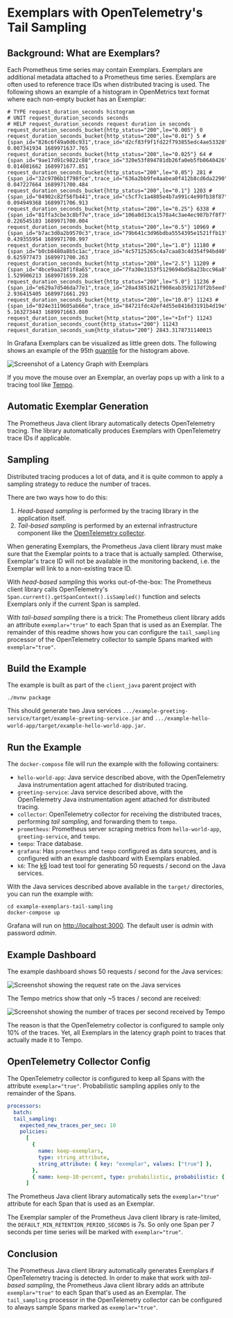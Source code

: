 # Exemplars with OpenTelemetry's Tail Sampling

## Background: What are Exemplars?

Each Prometheus time series may contain Exemplars. Exemplars are additional metadata attached to a
Prometheus time
series.
Exemplars are often used to reference trace IDs when distributed tracing is used.
The following shows an example of a histogram in OpenMetrics text format where each non-empty bucket
has an Exemplar:

<!-- editorconfig-checker-disable -->

```text
# TYPE request_duration_seconds histogram
# UNIT request_duration_seconds seconds
# HELP request_duration_seconds request duration in seconds
request_duration_seconds_bucket{http_status="200",le="0.005"} 0
request_duration_seconds_bucket{http_status="200",le="0.01"} 5 # {span_id="826c6f49a0d6c931",trace_id="d2cf83f9f1fd22f793855edc4ae53320"} 0.007341934 1689971637.765
request_duration_seconds_bucket{http_status="200",le="0.025"} 64 # {span_id="9ae17d91c9822c88",trace_id="320e53f894781db26fa0eb5fb0640426"} 0.014081662 1689971677.851
request_duration_seconds_bucket{http_status="200",le="0.05"} 281 # {span_id="32c9706b1f798fce",trace_id="636a2bb9fe4aabea0f412b8cd6da2290"} 0.047227664 1689971700.484
request_duration_seconds_bucket{http_status="200",le="0.1"} 1203 # {span_id="04902c82f56fb441",trace_id="c5cf7c1a4805e4b7a991c4e99fb38f87"} 0.094949368 1689971706.913
request_duration_seconds_bucket{http_status="200",le="0.25"} 6338 # {span_id="81ffa3cbe3c8bf7e",trace_id="106a0d13ca1578a4c3ae4ec987b7f8f7"} 0.226545183 1689971700.004
request_duration_seconds_bucket{http_status="200",le="0.5"} 10969 # {span_id="b7ac3d0a2b9570c3",trace_id="79b641c3d96bdba5554395e1521ffb13"} 0.439355954 1689971700.997
request_duration_seconds_bucket{http_status="200",le="1.0"} 11180 # {span_id="b0cb8480a8b5c1ac",trace_id="4c57125265c4a7caa83c4d354f94bd40"} 0.625977473 1689971700.263
request_duration_seconds_bucket{http_status="200",le="2.5"} 11209 # {span_id="4bce9aa28f1f8a65",trace_id="7fa30e3153f5129694bd58a23bcc96a8"} 1.529906213 1689971659.228
request_duration_seconds_bucket{http_status="200",le="5.0"} 11236 # {span_id="e629a7d546da77e1",trace_id="20a43851621f908eab359217df2b5eed"} 2.936415405 1689971661.293
request_duration_seconds_bucket{http_status="200",le="10.0"} 11243 # {span_id="024e3119605ab66e",trace_id="84721fdc42ef4d55e8416d3191b4d19e"} 5.163273443 1689971663.080
request_duration_seconds_bucket{http_status="200",le="+Inf"} 11243
request_duration_seconds_count{http_status="200"} 11243
request_duration_seconds_sum{http_status="200"} 2843.3178731140015
```

<!-- editorconfig-checker-enable -->

In Grafana Exemplars can be visualized as little green dots. The following shows an example of the
95th [quantile](https://prometheus.io/docs/prometheus/latest/querying/functions/#histogram_quantile)
for the histogram above.

![Screenshot of a Latency Graph with Exemplars](https://github.com/prometheus/client_java/assets/330535/68aada3d-f55b-4a7b-90be-222481f0ec79) <!-- editorconfig-checker-disable-line -->

If you move the mouse over an Exemplar, an overlay pops up with a link to a tracing tool
like [Tempo](https://github.com/grafana/tempo).

## Automatic Exemplar Generation

The Prometheus Java client library automatically detects OpenTelemetry tracing. The library
automatically produces
Exemplars with OpenTelemetry trace IDs if applicable.

## Sampling

Distributed tracing produces a lot of data, and it is quite common to apply a sampling strategy to
reduce the number of
traces.

There are two ways how to do this:

1. _Head-based sampling_ is performed by the tracing library in the application itself.
2. _Tail-based sampling_ is performed by an external infrastructure component like
   the [OpenTelemetry collector](https://opentelemetry.io/docs/collector/).

When generating Exemplars, the Prometheus Java client library must make sure that the Exemplar
points to a trace that is
actually sampled. Otherwise, Exemplar's trace ID will not be available in the monitoring backend,
i.e. the Exemplar will link to a non-existing trace ID.

With _head-based sampling_ this works out-of-the-box: The Prometheus client library calls
OpenTelemetry's
`Span.current().getSpanContext().isSampled()` function and selects Exemplars only if the current
Span is sampled.

With _tail-based sampling_ there is a trick: The Prometheus client library adds an attribute
`exemplar="true"` to each
Span that is used as an Exemplar. The remainder of this readme shows how you can configure the
`tail_sampling` processor
of the OpenTelemetry collector to sample Spans marked with `exemplar="true"`.

## Build the Example

The example is built as part of the `client_java` parent project with

```shell
./mvnw package
```

This should generate two Java services
`.../example-greeting-service/target/example-greeting-service.jar` and
`.../example-hello-world-app/target/example-hello-world-app.jar`.

## Run the Example

The `docker-compose` file will run the example with the following containers:

- `hello-world-app`: Java service described above, with the OpenTelemetry Java instrumentation agent
  attached for
  distributed tracing.
- `greeting-service`: Java service described above, with the OpenTelemetry Java instrumentation
  agent attached for
  distributed tracing.
- `collector`: OpenTelemetry collector for receiving the distributed traces, performing _tail
  sampling_, and forwarding
  them to `tempo`.
- `prometheus`: Prometheus server scraping metrics from `hello-world-app`, `greeting-service`, and
  `tempo`.
- `tempo`: Trace database.
- `grafana`: Has `prometheus` and `tempo` configured as data sources, and is configured with an
  example dashboard with
  Exemplars enabled.
- `k6`: The [k6](https://k6.io/) load test tool for generating 50 requests / second on the Java
  services.

With the Java services described above available in the `target/` directories, you can run the
example with:

```shell
cd example-exemplars-tail-sampling
docker-compose up
```

Grafana will run on [http://localhost:3000](ttp://localhost:3000). The default user is _admin_ with
password _admin_.

## Example Dashboard

The example dashboard shows 50 requests / second for the Java services:

![Screenshot showing the request rate on the Java services](https://github.com/prometheus/client_java/assets/330535/9f8dc92e-c9aa-40b6-8fda-a0f7e98560ba) <!-- editorconfig-checker-disable-line -->

The Tempo metrics show that only ~5 traces / second are received:

![Screenshot showing the number of traces per second received by Tempo](https://github.com/prometheus/client_java/assets/330535/5e439ac5-3c5c-4d40-a4cd-6737c2c82dfd) <!-- editorconfig-checker-disable-line -->

The reason is that the OpenTelemetry collector is configured to sample only 10% of the traces. Yet,
all Exemplars in the
latency graph point to traces that actually made it to Tempo.

## OpenTelemetry Collector Config

The OpenTelemetry collector is configured to keep all Spans with the attribute `exemplar="true"`.
Probabilistic sampling
applies only to the remainder of the Spans.

```yaml
processors:
  batch:
  tail_sampling:
    expected_new_traces_per_sec: 10
    policies:
      [
        {
          name: keep-exemplars,
          type: string_attribute,
          string_attribute: { key: "exemplar", values: ["true"] },
        },
        { name: keep-10-percent, type: probabilistic, probabilistic: { sampling_percentage: 10 } },
      ]
```

The Prometheus Java client library automatically sets the `exemplar="true"` attribute for each Span
that is used as an
Exemplar.

The Exemplar sampler of the Prometheus Java client library is rate-limited, the
`DEFAULT_MIN_RETENTION_PERIOD_SECONDS`
is 7s.
So only one Span per 7 seconds per time series will be marked with `exemplar="true"`.

## Conclusion

The Prometheus Java client library automatically generates Exemplars if OpenTelemetry tracing is
detected.
In order to make that work with _tail-based sampling_, the Prometheus Java client library adds an
attribute
`exemplar="true"` to each Span that's used as an Exemplar.
The `tail_sampling` processor in the OpenTelemetry collector can be configured to always sample
Spans marked as
`exemplar="true"`.
